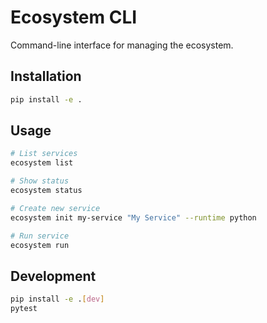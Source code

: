 # Ecosystem CLI

Command-line interface for managing the ecosystem.

## Installation

```bash
pip install -e .
```

## Usage

```bash
# List services
ecosystem list

# Show status
ecosystem status

# Create new service
ecosystem init my-service "My Service" --runtime python

# Run service
ecosystem run
```

## Development

```bash
pip install -e .[dev]
pytest
```
